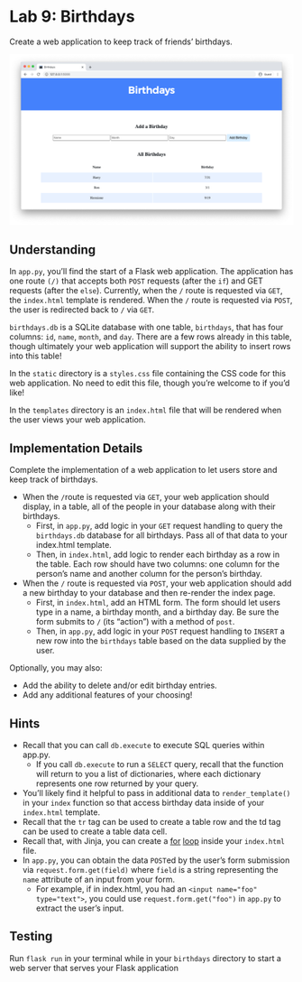 # Lab 9: Birthdays

Create a web application to keep track of friends’ birthdays.

![Alt text](../../photo/birthdays.png)

## Understanding

In `app.py`, you’ll find the start of a Flask web application. The application has one route `(/)` that accepts both `POST` requests (after the `if`) and GET requests (after the `else`). Currently, when the `/` route is requested via `GET`, the `index.html` template is rendered. When the `/` route is requested via `POST`, the user is redirected back to `/` via `GET`.

`birthdays.db` is a SQLite database with one table, `birthdays`, that has four columns: `id`, `name`, `month`, and `day`. There are a few rows already in this table, though ultimately your web application will support the ability to insert rows into this table!

In the `static` directory is a `styles.css` file containing the CSS code for this web application. No need to edit this file, though you’re welcome to if you’d like!

In the `templates` directory is an `index.html` file that will be rendered when the user views your web application.

## Implementation Details

Complete the implementation of a web application to let users store and keep track of birthdays.

- When the `/`route is requested via `GET`, your web application should display, in a table, all of the people in your database along with their birthdays.
  - First, in `app.py`, add logic in your `GET` request handling to query the `birthdays.db` database for all birthdays. Pass all of that data to your index.html template.
  - Then, in `index.html`, add logic to render each birthday as a row in the table. Each row should have two columns: one column for the person’s name and another column for the person’s birthday.
- When the `/` route is requested via `POST`, your web application should add a new birthday to your database and then re-render the index page.
  - First, in `index.html`, add an HTML form. The form should let users type in a name, a birthday month, and a birthday day. Be sure the form submits to `/` (its “action”) with a method of `post`.
  - Then, in `app.py`, add logic in your `POST` request handling to `INSERT` a new row into the `birthdays` table based on the data supplied by the user.

Optionally, you may also:

- Add the ability to delete and/or edit birthday entries.
- Add any additional features of your choosing!

## Hints

- Recall that you can call `db.execute` to execute SQL queries within app.py.
  - If you call `db.execute` to run a `SELECT` query, recall that the function will return to you a list of dictionaries, where each dictionary represents one row returned by your query.
- You’ll likely find it helpful to pass in additional data to `render_template()` in your `index` function so that access birthday data inside of your `index.html` template.
- Recall that the `tr` tag can be used to create a table row and the td tag can be used to create a table data cell.
- Recall that, with Jinja, you can create a [for](https://jinja.palletsprojects.com/en/2.11.x/templates/#for) [loop](https://jinja.palletsprojects.com/en/2.11.x/templates/#for) inside your `index.html` file.
- In `app.py`, you can obtain the data `POST`ed by the user’s form submission via `request.form.get(field)` where `field` is a string representing the `name` attribute of an input from your form.
  - For example, if in index.html, you had an `<input name="foo" type="text">`, you could use `request.form.get("foo")` in `app.py` to extract the user’s input. 


## Testing

Run `flask run` in your terminal while in your `birthdays` directory to start a web server that serves your Flask application